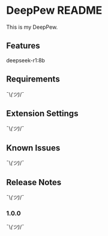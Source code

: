 # DeepPew README

This is my DeepPew.

## Features

deepseek-r1:8b

## Requirements

¯\\_(ツ)_/¯

## Extension Settings

¯\\_(ツ)_/¯

## Known Issues

¯\\_(ツ)_/¯

## Release Notes

¯\\_(ツ)_/¯

### 1.0.0

¯\\_(ツ)_/¯
